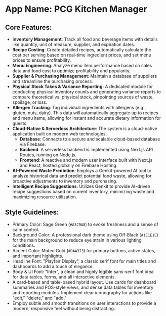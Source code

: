 # **App Name**: PCG Kitchen Manager

## Core Features:

- **Inventory Management**: Track all food and beverage items with details like quantity, unit of measure, supplier, and expiration dates.
- **Recipe Costing**: Create detailed recipes, automatically calculate the cost per serving based on real-time ingredient prices, and set menu prices to ensure profitability.
- **Menu Engineering**: Analyze menu item performance based on sales data and food cost to optimize profitability and popularity.
- **Supplier & Purchasing Management**: Maintain a database of suppliers and streamline the purchasing process.
- **Physical Stock Takes & Variance Reporting**: A dedicated module for conducting physical inventory counts and generating variance reports to compare theoretical vs. physical stock, pinpointing sources of waste, spoilage, or loss.
- **Allergen Tracking**: Tag individual ingredients with allergens (e.g., gluten, nuts, dairy). This data will automatically aggregate up to recipes and menu items, allowing for instant and accurate dietary information for guests.
- **Cloud-Native & Serverless Architecture**: The system is a cloud-native application built on modern web technologies.
  - **Database**: Connects to a secure and scalable cloud-based database via Firebase.
  - **Backend**: A serverless backend is implemented using Next.js API Routes, running on Node.js.
  - **Frontend**: A reactive and modern user interface built with Next.js and React, hosted globally on Firebase Hosting.
- **AI-Powered Waste Prediction**: Employs a Genkit-powered AI tool to analyze historical data and predict potential food waste, allowing for proactive adjustments to inventory and purchasing.
- **Intelligent Recipe Suggestions**: Utilizes Genkit to provide AI-driven recipe suggestions based on current inventory, minimizing waste and maximizing resource utilization.

## Style Guidelines:

- Primary Color: Sage Green (`#A3C9A8`) to evoke freshness and a sense of calm control.
- Background Color: A professional dark theme using Off-Black (`#1E1E1E`) for the main background to reduce eye strain in various lighting conditions.
- Accent Color: Muted Gold (`#DAA373`) for primary buttons, active states, and important highlights.
- Headline Font: "Playfair Display", a classic serif font for main titles and dashboards to add a touch of elegance.
- Body & UI Font: "Inter", a clean and highly legible sans-serif font ideal for data tables, forms, and all interactive elements.
- A card-based and table-based hybrid layout. Use cards for dashboard summaries and POS-style views, and dense data tables for inventory and reporting modules. Implement clear iconography for actions like "edit," "delete," and "add."
- Employ subtle and smooth transitions on user interactions to provide a modern, responsive feel without being distracting.
